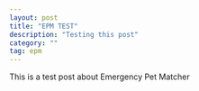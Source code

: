 ```yaml
---
layout: post
title: "EPM TEST"
description: "Testing this post"
category: ""
tag: epm
---
```


This is a test post about Emergency Pet Matcher